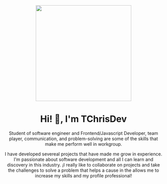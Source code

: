 <div id="container-principal" align="center">
  <img src="https://media.giphy.com/media/bGgsc5mWoryfgKBx1u/giphy.gif" width="300">
  <h1 align="center"> Hi! 👋, I'm TChrisDev</h1>
  <p>Student of software engineer and Frontend/Javascript Developer, team player, communication, and problem-solving are some of the skills   that make me perform well in workgroup.</p>
  
  <p>I have developed severeal projects that have made me grow in experience. I'm passionate about  software development and all I can        learn and discovery in this industry. ¡I really like to collaborate on projects and take the challenges to solve a problem that helps a   cause in the allows me to increase my skills and my profile professional!</p>
</div>

